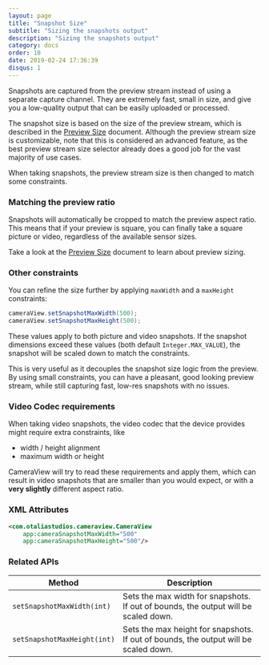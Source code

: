 ```yaml
---
layout: page
title: "Snapshot Size"
subtitle: "Sizing the snapshots output"
description: "Sizing the snapshots output"
category: docs
order: 10
date: 2019-02-24 17:36:39
disqus: 1
---
```


Snapshots are captured from the preview stream instead of using a separate capture channel.
They are extremely fast, small in size, and give you a low-quality output that can be easily
uploaded or processed.

The snapshot size is based on the size of the preview stream, which is described in the [Preview Size](preview-size) document.
Although the preview stream size is customizable, note that this is considered an advanced feature,
as the best preview stream size selector already does a good job for the vast majority of use cases.

When taking snapshots, the preview stream size is then changed to match some constraints.

### Matching the preview ratio

Snapshots will automatically be cropped to match the preview aspect ratio. This means that if your
preview is square, you can finally take a square picture or video, regardless of the available sensor sizes.

Take a look at the [Preview Size](preview-size) document to learn about preview sizing.

### Other constraints

You can refine the size further by applying `maxWidth` and a `maxHeight` constraints:

```java
cameraView.setSnapshotMaxWidth(500);
cameraView.setSnapshotMaxHeight(500);
```

These values apply to both picture and video snapshots. If the snapshot dimensions exceed these values
(both default `Integer.MAX_VALUE`), the snapshot will be scaled down to match the constraints.

This is very useful as it decouples the snapshot size logic from the preview. By using small constraints,
you can have a pleasant, good looking preview stream, while still capturing fast, low-res snapshots
with no issues.

### Video Codec requirements

When taking video snapshots, the video codec that the device provides might require extra constraints,
like

- width / height alignment
- maximum width or height 

CameraView will try to read these requirements and apply them, which can result in video snapshots
that are smaller than you would expect, or with a **very slightly** different aspect ratio.

### XML Attributes

```xml
<com.otaliastudios.cameraview.CameraView
    app:cameraSnapshotMaxWidth="500"
    app:cameraSnapshotMaxHeight="500"/>
```

### Related APIs

|Method|Description|
|------|-----------|
|`setSnapshotMaxWidth(int)`|Sets the max width for snapshots. If out of bounds, the output will be scaled down.|
|`setSnapshotMaxHeight(int)`|Sets the max height for snapshots. If out of bounds, the output will be scaled down.|